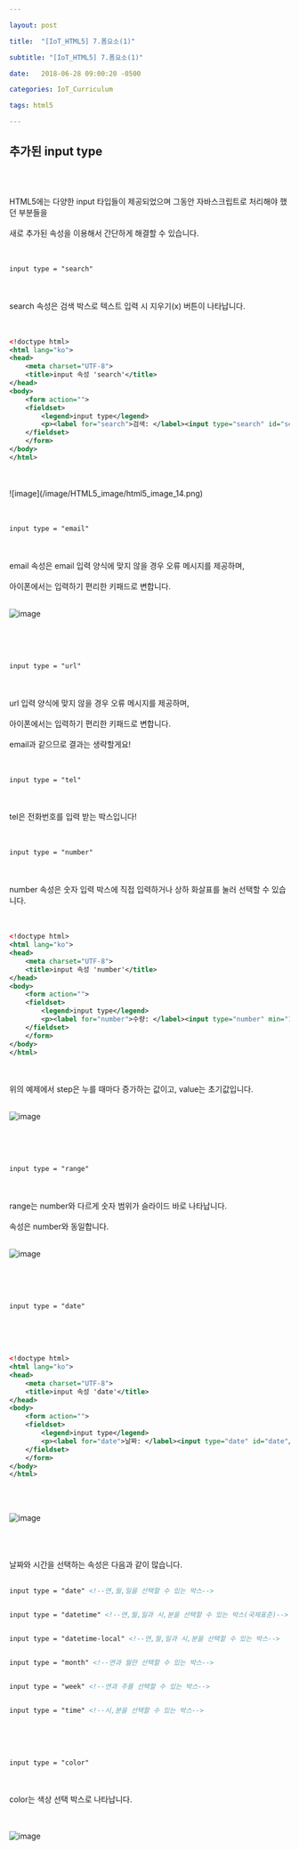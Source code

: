 ```yaml
---

layout: post

title:  "[IoT_HTML5] 7.폼요소(1)"

subtitle: "[IoT_HTML5] 7.폼요소(1)"

date:   2018-06-28 09:00:20 -0500

categories: IoT_Curriculum

tags: html5

---
```


## 추가된 input type

<br>
<br>

HTML5에는 다양한 input 타입들이 제공되었으며 그동안 자바스크립트로 처리해야 했던 부분들을 
<br>
<br>
새로 추가된 속성을 이용해서 간단하게 해결할 수 있습니다.
<br>
<br>
<br>

```xml
input type = "search"
```

<br>
<br>
search 속성은 검색 박스로 텍스트 입력 시 지우기(x) 버튼이 나타납니다.
<br>
<br>
<br>

```xml
<!doctype html>
<html lang="ko">
<head>
	<meta charset="UTF-8">
	<title>input 속성 'search'</title>
</head>
<body>
	<form action="">
	<fieldset>
		<legend>input type</legend>
		<p><label for="search">검색: </label><input type="search" id="search"/></p>
	</fieldset>
	</form>
</body>
</html>
```

<br>
<br>
![image](/image/HTML5_image/html5_image_14.png)
<br>
<br>
<br>

```xml
input type = "email"
```

<br>
<br>
email 속성은 email 입력 양식에 맞지 않을 경우 오류 메시지를 제공하며,
<br>
<br>
아이폰에서는 입력하기 편리한 키패드로 변합니다.
<br>
<br>

![image](/image/HTML5_image/html5_image_15.png)

<br>
<br>
<br>

```xml
input type = "url"
```

<br>
<br>
url 입력 양식에 맞지 않을 경우 오류 메시지를 제공하며,
<br>
<br>
아이폰에서는 입력하기 편리한 키패드로 변합니다.
<br>
<br>
email과 같으므로 결과는 생략할게요!
<br>
<br>
<br>

```xml
input type = "tel"
```

<br>
<br>
tel은 전화번호를 입력 받는 박스입니다!
<br>
<br>
<br>

```xml
input type = "number"
```

<br>
<br>
number 속성은 숫자 입력 박스에 직접 입력하거나 상하 화살표를 눌러 선택할 수 있습니다.
<br>
<br>
<br>

```xml
<!doctype html>
<html lang="ko">
<head>
	<meta charset="UTF-8">
	<title>input 속성 'number'</title>
</head>
<body>
	<form action="">
	<fieldset>
		<legend>input type</legend>
		<p><label for="number">수량: </label><input type="number" min="1"  max="10" step="1" value="1" id="number"/></p>
	</fieldset>
	</form>
</body>
</html>
```

<br>
<br>
위의 예제에서 step은 누를 때마다 증가하는 값이고, value는 초기값입니다.
<br>
<br>

![image](/image/HTML5_image/html5_image_16.png)

<br>
<br>
<br>

```xml
input type = "range"
```

<br>
<br>
range는 number와 다르게 숫자 범위가 슬라이드 바로 나타납니다.
<br>
<br>
속성은 number와 동일합니다.
<br>
<br>

![image](/image/HTML5_image/html5_image_17.png)

<br>
<br>
<br>

```xml
input type = "date"
```

<br>
<br>
<br>

```xml
<!doctype html>
<html lang="ko">
<head>
	<meta charset="UTF-8">
	<title>input 속성 'date'</title>
</head>
<body>
	<form action="">
	<fieldset>
		<legend>input type</legend>
		<p><label for="date">날짜: </label><input type="date" id="date"/></p>
	</fieldset>
	</form>
</body>
</html>
```

<br>
<br>

![image](/image/HTML5_image/html5_image_18.png)

<br>
<br>
<br>
날짜와 시간을 선택하는 속성은 다음과 같이 많습니다.
<br>
<br>

```xml
input type = "date" <!--연,월,일을 선택할 수 있는 박스-->


input type = "datetime" <!--연,월,일과 시,분을 선택할 수 있는 박스(국제표준)-->


input type = "datetime-local" <!--연,월,일과 시,분을 선택할 수 있는 박스-->


input type = "month" <!--연과 월만 선택할 수 있는 박스-->


input type = "week" <!--연과 주를 선택할 수 있는 박스-->


input type = "time" <!--시,분을 선택할 수 있는 박스-->
```

<br>
<br>
<br>

```
input type = "color" 
```

<br>
<br>
color는 색상 선택 박스로 나타납니다.
<br>
<br>
<br>

![image](/image/HTML5_image/html5_image_19.png)




















